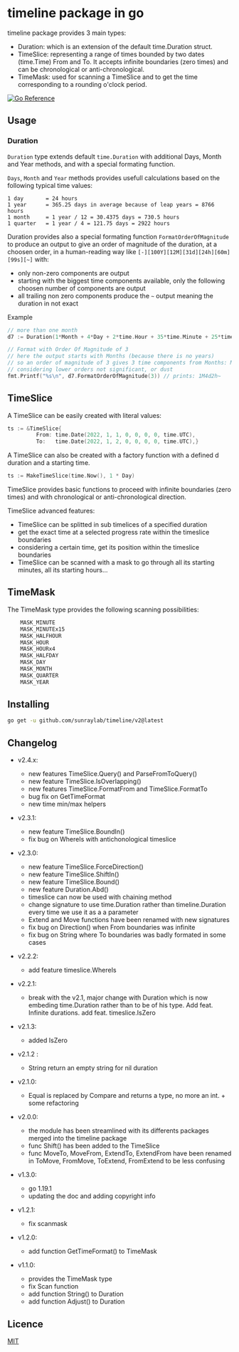 # timeline package in go

timeline package provides 3 main types:

- Duration: which is an extension of the default time.Duration struct.
- TimeSlice: representing a range of times bounded by two dates (time.Time) From and To. It accepts infinite boundaries (zero times) and can be chronological or anti-chronological.
- TimeMask: used for scanning a TimeSlice and to get the time corresponding to a rounding o'clock period.

[![Go Reference](https://pkg.go.dev/badge/github.com/sunraylab/timeline/v2.svg)](https://pkg.go.dev/github.com/sunraylab/timeline/v2)

## Usage

### Duration 

`Duration` type extends default `time.Duration` with additional Days, Month and Year methods, and with a special formating function.

`Days`, `Month` and `Year` methods provides usefull calculations based on the following typical time values:

	1 day       = 24 hours
	1 year      = 365.25 days in average because of leap years = 8766 hours
	1 month     = 1 year / 12 = 30.4375 days = 730.5 hours
	1 quarter   = 1 year / 4 = 121.75 days = 2922 hours

Duration provides also a special formating function `FormatOrderOfMagnitude` to produce an output to give an order of magnitude of the duration, at a choosen order, in a human-reading way like ``[-][100Y][12M][31d][24h][60m][99s][~]`` with:

- only non-zero components are output
- starting with the biggest time components available, only the following choosen number of components are output
- all trailing non zero components produce the `~` output meaning the duration in not exact

Example 

```go 
// more than one month
d7 := Duration(1*Month + 4*Day + 2*time.Hour + 35*time.Minute + 25*time.Second)

// Format with Order Of Magnitude of 3
// here the output starts with Months (because there is no years)
// so an order of magnitude of 3 gives 3 time components from Months: Month, Days, and Hours.
// considering lower orders not significant, or dust
fmt.Printf("%s\n", d7.FormatOrderOfMagnitude(3)) // prints: 1M4d2h~
```

## TimeSlice

A TimeSlice can be easily created with literal values:

```go
ts := &TimeSlice{
         From: time.Date(2022, 1, 1, 0, 0, 0, 0, time.UTC),
         To:   time.Date(2022, 1, 2, 0, 0, 0, 0, time.UTC),}
```

A TimeSlice can also be created with a factory function with a defined d duration and a starting time.

```go
ts := MakeTimeSlice(time.Now(), 1 * Day)
```

TimeSlice provides basic functions to proceed with infinite boundaries (zero times) and with chronological or anti-chronological direction.

TimeSlice advanced features: 
- TimeSlice can be splitted in sub timelices of a specified duration
- get the exact time at a selected progress rate within the timeslice boundaries
- considering a certain time, get its position within the timeslice boundaries
- TimeSlice can be scanned with a mask to go through all its starting minutes, all its starting hours...

## TimeMask 

The TimeMask type provides the following scanning possibilities:
```go
	MASK_MINUTE    
	MASK_MINUTEx15 
	MASK_HALFHOUR 
	MASK_HOUR      
	MASK_HOURx4    
	MASK_HALFDAY   
	MASK_DAY       
	MASK_MONTH     
	MASK_QUARTER   
	MASK_YEAR      
```

## Installing 

```bash 
go get -u github.com/sunraylab/timeline/v2@latest
```

## Changelog

- v2.4.x:
  - new features TimeSlice.Query() and ParseFromToQuery()
  - new feature TimeSlice.IsOverlapping()
  - new features TimeSlice.FormatFrom and TimeSlice.FormatTo
  - bug fix on GetTimeFormat
  - new time min/max helpers

- v2.3.1:
  - new feature TimeSlice.BoundIn() 
  - fix bug on WhereIs with antichonological timeslice 

- v2.3.0:
  - new feature TimeSlice.ForceDirection() 
  - new feature TimeSlice.ShiftIn() 
  - new feature TimeSlice.Bound() 
  - new feature Duration.Abd() 
  - timeslice can now be used with chaining method
  - change signature to use time.Duration rather than timeline.Duration every time we use it as a a parameter
  - Extend and Move functions have been renamed with new signatures
  - fix bug on Direction() when From boundaries was infinite
  - fix bug on String where To boundaries was badly formated in some cases

- v2.2.2:
  - add feature timeslice.WhereIs

- v2.2.1:
  - break with the v2.1, major change with Duration which is now embeding time.Duration rather than to be of his type. Add feat. Infinite durations.
  add feat. timeslice.IsZero

- v2.1.3:
  - added IsZero

- v2.1.2 : 
  - String return an empty string for nil duration

- v2.1.0:
  - Equal is replaced by Compare and returns a type, no more an int. + some refactoring

- v2.0.0:
  - the module has been streamlined with its differents packages merged into the timeline package
  - func Shift() has been added to the TimeSlice
  - func MoveTo, MoveFrom, ExtendTo, ExtendFrom have been renamed in ToMove, FromMove, ToExtend, FromExtend to be less confusing

- v1.3.0: 
  - go 1.19.1
  - updating the doc and adding copyright info

- v1.2.1: 
  - fix scanmask

- v1.2.0: 
  - add function GetTimeFormat() to TimeMask

- v1.1.0: 
  - provides the TimeMask type 
  - fix Scan function
  - add function String() to Duration
  - add function Adjust() to Duration

## Licence

[MIT](LICENSE)